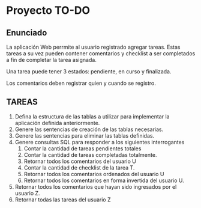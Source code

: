 # Proyecto TO-DO

## Enunciado

La aplicación Web perrmite al usuario registrado agregar tareas. Estas tareas a su vez pueden contener comentarios y checklist a ser completados a fin de completar la tarea asignada.

Una tarea puede tener 3 estados: pendiente, en curso y finalizada.

Los comentarios deben registrar quien y cuando se registro.

## TAREAS

1. Defina la estructura de las tablas a utilizar para implementar la aplicación definida anteriormente.
1. Genere las sentencias de creación de las tablas necesarias.
1. Genere las sentencias para eliminar las tablas definidas.
1. Genere consultas SQL para responder a los siguientes interrogantes
   1. Contar la cantidad de tareas pendientes totales
   1. Contar la cantidad de tareas completadas totalmente.
   1. Retornar todos los comentarios del usuario U
   1. Contar la cantidad de checklist de la tarea T.
   1. Retornar todos los comentarios ordenados del usuario U
   1. Retornar todos los comentarios en forma invertida del usuario U.
  1. Retornar todos los comentarios que hayan sido ingresados por el usuario Z.
  1. Retornar todas las tareas del usuario Z
